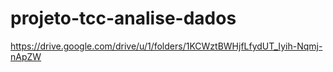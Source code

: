 # projeto-tcc-analise-dados

 https://drive.google.com/drive/u/1/folders/1KCWztBWHjfLfydUT_Iyih-Nqmj-nApZW
